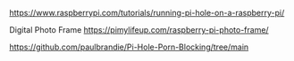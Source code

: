 https://www.raspberrypi.com/tutorials/running-pi-hole-on-a-raspberry-pi/


Digital Photo Frame
https://pimylifeup.com/raspberry-pi-photo-frame/


https://github.com/paulbrandie/Pi-Hole-Porn-Blocking/tree/main
